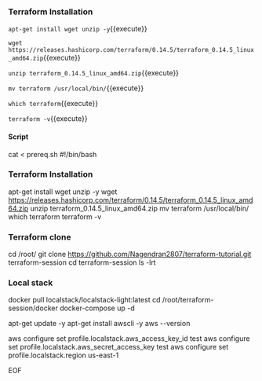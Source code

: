 ### Terraform Installation ####

`apt-get install wget unzip -y`{{execute}}

`wget https://releases.hashicorp.com/terraform/0.14.5/terraform_0.14.5_linux_amd64.zip`{{execute}}

`unzip terraform_0.14.5_linux_amd64.zip`{{execute}}

`mv terraform /usr/local/bin/`{{execute}}

`which terraform`{{execute}}

`terraform -v`{{execute}}


#### Script ###

cat <<EOF > prereq.sh
#!/bin/bash
### Terraform Installation ####
apt-get install wget unzip -y
wget https://releases.hashicorp.com/terraform/0.14.5/terraform_0.14.5_linux_amd64.zip
unzip terraform_0.14.5_linux_amd64.zip
mv terraform /usr/local/bin/
which terraform
terraform -v

### Terraform clone ###
cd /root/
git clone https://github.com/Nagendran2807/terraform-tutorial.git terraform-session
cd terraform-session
ls -lrt

### Local stack ###
docker pull localstack/localstack-light:latest
cd /root/terraform-session/docker
docker-compose up -d

apt-get update -y
apt-get install awscli -y
aws --version

aws configure set profile.localstack.aws_access_key_id test
aws configure set profile.localstack.aws_secret_access_key test
aws configure set profile.localstack.region us-east-1

EOF
